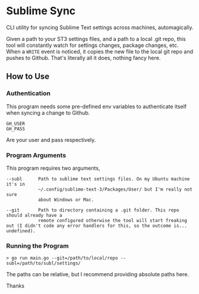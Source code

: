 # Sublime Sync

CLI utility for syncing Sublime Text settings across machines, automagically.

Given a path to your ST3 settings files, and a path to a local .git repo, this tool
will constantly watch for settings changes, package changes, etc. When a `WRITE` event is noticed,
it copies the new file to the local git repo and pushes to Github. That's literally all it does, nothing fancy here. 


## How to Use

### Authentication

This program needs some pre-defined env variables to authenticate itself when syncing a change to Github.

```
GH_USER
GH_PASS
```

Are your user and pass respectively. 

### Program Arguments

This program requires two arguments,

```
--subl      Path to sublime text settings files. On my Ubuntu machine it's in 
            ~/.config/sublime-text-3/Packages/User/ but I'm really not sure
            about Windows or Mac.

--git       Path to directory containing a .git folder. This repo should already have a 
            remote configured otherwise the tool will start freaking out (I didn't code any error handlers for this, so the outcome is... undefined).
```

### Running the Program
```
> go run main.go --git=/path/to/local/repo --subl=/path/to/subl/settings/ 
```
The paths can be relative, but I recommend providing absolute paths here.

Thanks
